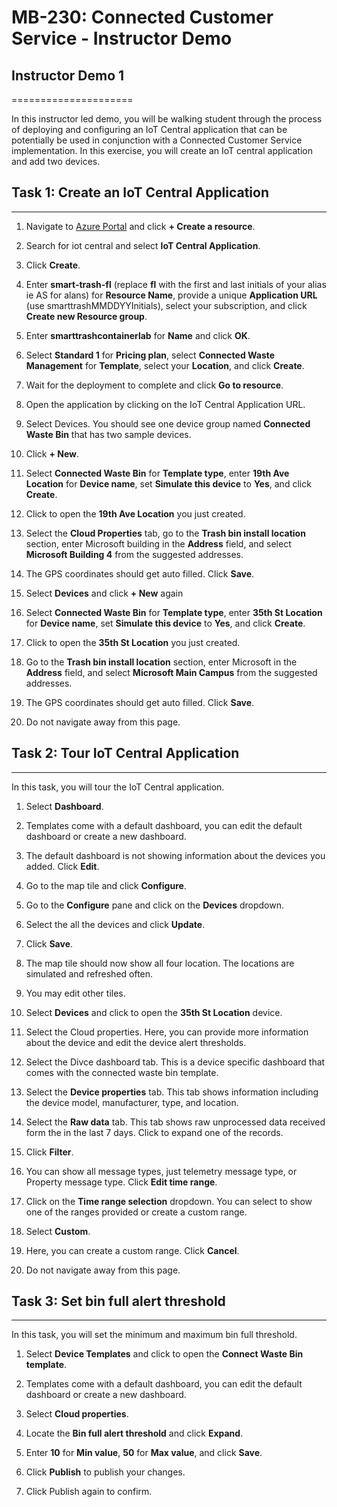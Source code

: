 # MB-230: Connected Customer Service - Instructor Demo

## Instructor Demo 1
=====================

In this instructor led demo, you will be walking student through the process of
deploying and configuring an IoT Central application that can be potentially be
used in conjunction with a Connected Customer Service implementation. In this
exercise, you will create an IoT central application and add two devices.

## Task 1: Create an IoT Central Application
---------------------------------------------

1.  Navigate to [Azure Portal](https://portal.azure.com/) and click **+ Create a
    resource**.

2.  Search for iot central and select **IoT Central Application**.

3.  Click **Create**.

4.  Enter **smart-trash-fl** (replace **fl** with the first and last initials of
    your alias ie AS for alans) for **Resource Name**, provide a unique
    **Application URL** (use smarttrashMMDDYYInitials), select your
    subscription, and click **Create new Resource group**.

5.  Enter **smarttrashcontainerlab** for **Name** and click **OK**.

6.  Select **Standard 1** for **Pricing plan**, select **Connected Waste
    Management** for **Template**, select your **Location**, and click
    **Create**.

7.  Wait for the deployment to complete and click **Go to resource**.

8.  Open the application by clicking on the IoT Central Application URL.

9.  Select Devices. You should see one device group named **Connected Waste
    Bin** that has two sample devices.

10. Click **+ New**.

11. Select **Connected Waste Bin** for **Template type**, enter **19th Ave
    Location** for **Device name**, set **Simulate this device** to **Yes**, and
    click **Create**.

12. Click to open the **19th Ave Location** you just created.

13. Select the **Cloud Properties** tab, go to the **Trash bin install
    location** section, enter Microsoft building in the **Address** field, and
    select **Microsoft Building 4** from the suggested addresses.

14. The GPS coordinates should get auto filled. Click **Save**.

15. Select **Devices** and click **+ New** again

16. Select **Connected Waste Bin** for **Template type**, enter **35th St
    Location** for **Device name**, set **Simulate this device** to **Yes**, and
    click **Create**.

17. Click to open the **35th St Location** you just created.

18. Go to the **Trash bin install location** section, enter Microsoft in the
    **Address** field, and select **Microsoft Main Campus** from the suggested
    addresses.

19. The GPS coordinates should get auto filled. Click **Save**.

20. Do not navigate away from this page.

## Task 2: Tour IoT Central Application
----------------------------------------

In this task, you will tour the IoT Central application.

1.  Select **Dashboard**.

2.  Templates come with a default dashboard, you can edit the default dashboard
    or create a new dashboard.

3.  The default dashboard is not showing information about the devices you
    added. Click **Edit**.

4.  Go to the map tile and click **Configure**.

5.  Go to the **Configure** pane and click on the **Devices** dropdown.

6.  Select the all the devices and click **Update**.

7.  Click **Save**.

8.  The map tile should now show all four location. The locations are simulated
    and refreshed often.

9.  You may edit other tiles.

10. Select **Devices** and click to open the **35th St Location** device.

11. Select the Cloud properties. Here, you can provide more information about
    the device and edit the device alert thresholds.

12. Select the Divce dashboard tab. This is a device specific dashboard that
    comes with the connected waste bin template.

13. Select the **Device properties** tab. This tab shows information including
    the device model, manufacturer, type, and location.

14. Select the **Raw data** tab. This tab shows raw unprocessed data received
    form the in the last 7 days. Click to expand one of the records.

15. Click **Filter**.

16. You can show all message types, just telemetry message type, or Property
    message type. Click **Edit time range**.

17. Click on the **Time range selection** dropdown. You can select to show one
    of the ranges provided or create a custom range.

18. Select **Custom**.

19. Here, you can create a custom range. Click **Cancel**.

20. Do not navigate away from this page.

## Task 3: Set bin full alert threshold
----------------------------------------

In this task, you will set the minimum and maximum bin full threshold.

1.  Select **Device Templates** and click to open the **Connect Waste Bin
    template**.

2.  Templates come with a default dashboard, you can edit the default dashboard
    or create a new dashboard.

3.  Select **Cloud properties**.

4.  Locate the **Bin full alert threshold** and click **Expand**.

5.  Enter **10** for **Min value**, **50** for **Max value**, and click
    **Save**.

6.  Click **Publish** to publish your changes.

7.  Click Publish again to confirm.
